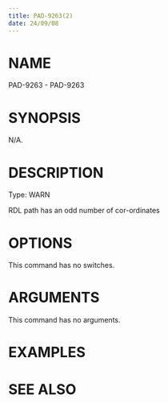 ```yaml
---
title: PAD-9263(2)
date: 24/09/08
---
```


# NAME

PAD-9263 - PAD-9263

# SYNOPSIS

N/A.

# DESCRIPTION

Type: WARN

RDL path has an odd number of cor-ordinates

# OPTIONS

This command has no switches.

# ARGUMENTS

This command has no arguments.

# EXAMPLES

# SEE ALSO
